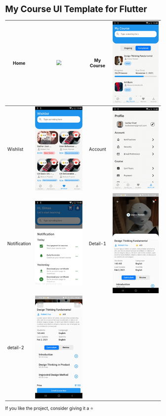 # My Course UI Template for Flutter

| Home | <img src="https://github.com/radikz/my_course/blob/master/capture/capture1.gif" width="200" />| My Course | <img src="https://github.com/radikz/my_course/blob/master/capture/capture2.gif" width="200" />|
| ------------- |:-------------:|:-------------:| -----:|
| Wishlist | <img src="https://github.com/radikz/my_course/blob/master/capture/capture3.gif" width="200" />| Account | <img src="https://github.com/radikz/my_course/blob/master/capture/capture4.gif" width="200" />|
| Notification | <img src="https://github.com/radikz/my_course/blob/master/capture/ss.png" width="200" />| Detail-1 | <img src="https://github.com/radikz/my_course/blob/master/capture/ss2.jpg" width="200" />|
| detail-2 | <img src="https://github.com/radikz/my_course/blob/master/capture/ss3.jpg" width="200" />|  | |

If you like the project, consider giving it a ⭐


